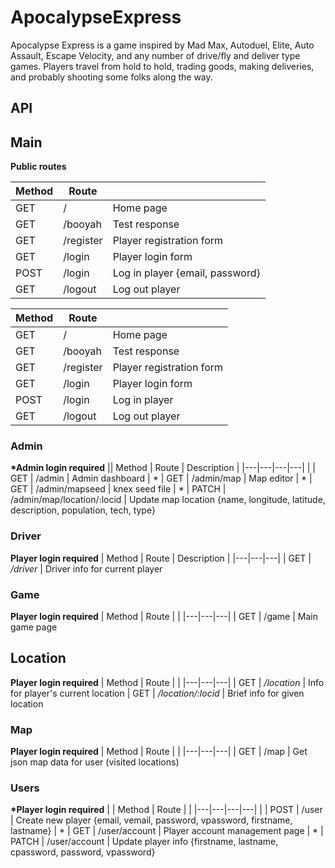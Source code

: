 # ApocalypseExpress

Apocalypse Express is a game inspired by Mad Max, Autoduel, Elite, Auto Assault, Escape Velocity, and any number of drive/fly and deliver type games. Players travel from hold to hold, trading goods, making deliveries, and probably shooting some folks along the way.

## API

## Main
**Public routes**

| Method | Route     |                                 |
| ------ | --------- | ------------------------------- |
| GET    | /         | Home page                       |
| GET    | /booyah   | Test response                   |
| GET    | /register | Player registration form        |
| GET    | /login    | Player login form               |
| POST   | /login    | Log in player {email, password} |
| GET    | /logout   | Log out player                  |

| Method | Route     |                              |
| ------ | --------- | ---------------------------- |
| GET    | /         | Home page                    |
| GET    | /booyah   | Test response                |
| GET    | /register | Player registration form     |
| GET    | /login    | Player login form            |
| POST   | /login    | Log in player                |
| GET    | /logout   | Log out player               |


### Admin
**\*Admin login required**
|| Method | Route | Description |
|---|---|---|---|
|  | GET | /admin | Admin dashboard
| * | GET | /admin/map | Map editor
| * | GET | /admin/mapseed | knex seed file
| * | PATCH | /admin/map/location/:locid | Update map location {name, longitude, latitude, description, population, tech, type}

### Driver
**Player login required**
| Method | Route | Description |
|---|---|---|
| GET | */driver* | Driver info for current player

### Game
**Player login required**
| Method | Route | |
|---|---|---|
| GET | /game | Main game page

## Location
**Player login required**
| Method | Route | |
|---|---|---|
| GET | */location* | Info for player's current location
| GET | */location/:locid* | Brief info for given location

### Map
**Player login required**
| Method | Route | |
|---|---|---|
| GET | /map | Get json map data for user (visited locations)

### Users
**\*Player login required**
| | Method | Route | |
|---|---|---|---|
| | POST  | /user | Create new player {email, vemail, password, vpassword, firstname, lastname}
| * | GET   | /user/account | Player account management page
| * | PATCH | /user/account | Update player info {firstname, lastname, cpassword, password, vpassword}
